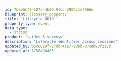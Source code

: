 ```yaml
---
id: 7b5e5b48-107a-4b09-9fcc-2904c1ef866e
blueprint: glossary_property
title: 'Lifecycle UUID'
property_type: event
data_type:
  - string
product: 'guides & surveys'
description: 'Lifecycle identifier across sessions'
updated_by: b6c6019f-27db-41a7-98bb-07c9b90f212b
updated_at: 1756490465
---
```


